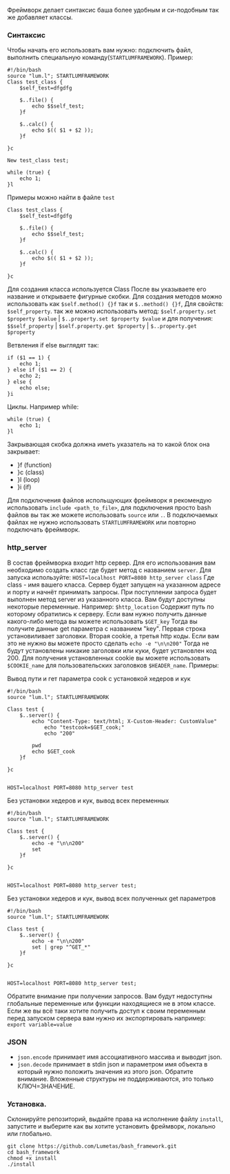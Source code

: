 Фреймворк делает синтаксис баша более удобным и си-подобным так же добавляет классы.
### Синтаксис
Чтобы начать его использовать вам нужно: подключить файл, выполнить специальную команду(`STARTLUMFRAMEWORK`). Пример:
```
#!/bin/bash
source "lum.l"; STARTLUMFRAMEWORK
Class test_class {
	$self_test=dfgdfg

	$..file() {
		echo $$self_test;
	}f

	$..calc() {
		echo $(( $1 + $2 ));
	}f

}c

New test_class test;

while (true) {
	echo 1;
}l
```

Примеры можно найти в файле `test`

```
Class test_class {
	$self_test=dfgdfg

	$..file() {
		echo $$self_test;
	}f

	$..calc() {
		echo $(( $1 + $2 ));
	}f

}c

```

Для создания класса используется Class После вы указываете его название и открываете фигурные скобки. Для создания методов можно использовать как `$self.method() {}f` так и `$..method() {}f`, Для свойств: `$self_property`. так же можно использовать метод: `$self.property.set $property $value` | `$..property.set $property $value` и для получения: `$$self_property` | `$self.property.get $property` | `$..property.get $property`

Ветвления if else выглядят так:
```
if ($1 == 1) {
	echo 1;
} else if ($1 == 2) {
	echo 2;
} else {
	echo else;
}i
```
Циклы. Например while:
```
while (true) {
	echo 1;
}l
```

Закрывающая скобка должна иметь указатель на то какой блок она закрывает:
- }f (function)
- }c (class)
- }l (loop)
- }i (if)

Для подключения файлов испольщующих фреймворк я рекомендую использовать `include <path_to_file>`, для подключения просто bash файлов вы так же можете использовать `source` или `.`. В подключаемых файлах не нужно использовать `STARTLUMFRAMEWORK` или повторно подключать фреймворк.


### http_server
В состав фреймворка входит http сервер. Для его использования вам необходимо создать класс где будет метод с названием `server`. Для запуска используйте: `HOST=localhost PORT=8080 http_server class` Где class - имя вашего класса. Сервер будет запущен на указанном адресе и порту и начнёт принимать запросы. При поступлении запроса будет выполнен метод server из указанного класса. Вам будут доступны некоторые переменные. Например: `$http_location` Содержит путь по которому обратились к серверу. Если вам нужно получить данные какого-либо метода вы можете использовать `$GET_key` Тогда вы получите данные get параметра с названием "key". Первая строка установиливает заголовки. Вторая cookie, а третья http коды. Если вам это не нужно вы можете просто сделать `echo -e "\n\n200"` Тогда не будут установлены никакие заголовки или куки, будет установлен код 200. Для получения установленных cookie вы можете использовать `$COOKIE_name` для пользовательских заголовков `$HEADER_name`. Примеры:

Вывод пути и гет параметра cook с установкой хедеров и кук
```
#!/bin/bash
source "lum.l"; STARTLUMFRAMEWORK

Class test {
	$..server() {
		echo "Content-Type: text/html; X-Custom-Header: CustomValue"
    		echo "testcook=$GET_cook;"
    		echo "200"

		pwd
		echo $GET_cook
	}f
	
}c


HOST=localhost PORT=8080 http_server test
```
Без установки хедеров и кук, вывод всех переменных
```
#!/bin/bash
source "lum.l"; STARTLUMFRAMEWORK

Class test {
	$..server() {
		echo -e "\n\n200"
		set
	}f
	
}c


HOST=localhost PORT=8080 http_server test;
```
Без установки хедеров и кук, вывод всех полученных get параметров
```
#!/bin/bash
source "lum.l"; STARTLUMFRAMEWORK

Class test {
	$..server() {
		echo -e "\n\n200"
		set | grep "^GET_*"
	}f
	
}c


HOST=localhost PORT=8080 http_server test;
```

Обратите вниманиe при получении запросов. Вам будут недоступны глобальные переменные или функции находящиеся не в этом классе. Если же вы всё таки хотите получить доступ к своим переменным перед запуском сервера вам нужно их экспортировать например: `export variable=value`


### JSON
- `json.encode` принимает имя ассоциативного массива и выводит json.
- `json.decode` принимает в stdin json и параметром имя объекта в который нужно положить значения из этого json.
Обратите внимание. Вложенные структуры не поддерживаются, это только КЛЮЧ=ЗНАЧЕНИЕ.

### Установка.
Склонируйте репозиторий, выдайте права на исполнение файлу `install`, запустите и выберите как вы хотите установить фреймворк, локально или глобально.
```
git clone https://github.com/Lumetas/bash_framework.git
cd bash_framework
chmod +x install
./install
```
